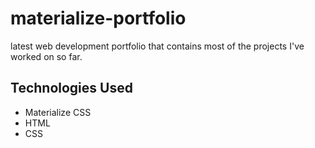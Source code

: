 # materialize-portfolio
latest web development portfolio that contains most of the projects I've worked on so far.
## Technologies Used
- Materialize CSS
- HTML
- CSS
